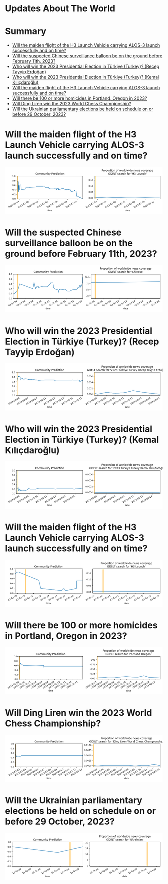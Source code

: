 
Updates About The World
=======================

Summary
=======

* [Will the maiden flight of the H3 Launch Vehicle carrying ALOS-3 launch successfully and on time?](#will-the-maiden-flight-of-the-h3-launch-vehicle-carrying-alos-3-launch-successfully-and-on-time)
* [Will the suspected Chinese surveillance balloon be on the ground before February 11th, 2023?](#will-the-suspected-chinese-surveillance-balloon-be-on-the-ground-before-february-11th-2023)
* [Who will win the 2023 Presidential Election in Türkiye (Turkey)? (Recep Tayyip Erdoğan)](#who-will-win-the-2023-presidential-election-in-trkiye-turkey-recep-tayyip-erdoan)
* [Who will win the 2023 Presidential Election in Türkiye (Turkey)? (Kemal Kılıçdaroğlu)](#who-will-win-the-2023-presidential-election-in-trkiye-turkey-kemal-kldarolu)
* [Will the maiden flight of the H3 Launch Vehicle carrying ALOS-3 launch successfully and on time?](#will-the-maiden-flight-of-the-h3-launch-vehicle-carrying-alos-3-launch-successfully-and-on-time)
* [Will there be 100 or more homicides in Portland, Oregon in 2023?](#will-there-be-100-or-more-homicides-in-portland-oregon-in-2023)
* [Will Ding Liren win the 2023 World Chess Championship?](#will-ding-liren-win-the-2023-world-chess-championship)
* [Will the Ukrainian parliamentary elections be held on schedule on or before 29 October, 2023?](#will-the-ukrainian-parliamentary-elections-be-held-on-schedule-on-or-before-29-october-2023)

# Will the maiden flight of the H3 Launch Vehicle carrying ALOS-3 launch successfully and on time?


![H3 Launch Vehicle with ALOS-3 Maiden Launch](assets/01.png)
# Will the suspected Chinese surveillance balloon be on the ground before February 11th, 2023?


![Chinese Balloon](assets/02.png)
# Who will win the 2023 Presidential Election in Türkiye (Turkey)? (Recep Tayyip Erdoğan)


![Recep Tayyip Erdoğan](assets/03.png)
# Who will win the 2023 Presidential Election in Türkiye (Turkey)? (Kemal Kılıçdaroğlu)


![Kemal Kılıçdaroğlu](assets/04.png)
# Will the maiden flight of the H3 Launch Vehicle carrying ALOS-3 launch successfully and on time?


![H3 Launch Vehicle with ALOS-3 Maiden Launch](assets/05.png)
# Will there be 100 or more homicides in Portland, Oregon in 2023?


![Homicide in Portland in 2023](assets/06.png)
# Will Ding Liren win the 2023 World Chess Championship?


![Who will become 2023 World Chess Champion?](assets/07.png)
# Will the Ukrainian parliamentary elections be held on schedule on or before 29 October, 2023?


![Ukrainian Parli. Elections 2023 on Schedule](assets/08.png)